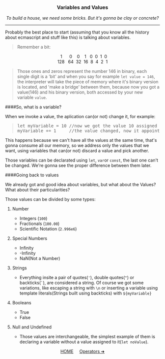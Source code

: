 ### <div align="center">Variables and Values</div>
<div align="center"><i>To build a house, we need some bricks. But it's gonna be clay or concrete?</i></div>
</div>

---

Probably the best place to start (assuming that you know all the history about ecmascript and stuff like this) is talking about variables.

>Remember a bit:
<div align="center">&nbsp;&nbsp;1&nbsp;&nbsp;&nbsp;&nbsp;&nbsp;&nbsp;0&nbsp;&nbsp;&nbsp;&nbsp;0&nbsp;&nbsp;&nbsp;&nbsp;1&nbsp;&nbsp;&nbsp;0&nbsp;&nbsp;0&nbsp;&nbsp;1&nbsp;&nbsp;0</div>
<div align="center">128&nbsp;&nbsp;&nbsp;64&nbsp;&nbsp;32&nbsp;&nbsp;16&nbsp;&nbsp;8&nbsp;&nbsp;4&nbsp;&nbsp;2&nbsp;&nbsp;1</div>

>Those ones and zeros represent the number 146 in binary, each single digit is a 'bit' and when you say for example `let value = 146`, the interpreter will take the piece of memory where it's binary version is located, and 'make a bridge' between them, because now you got a value(146) and his binary version, both accessed by your new variable `value`.

####So, what is a variable?

When we invoke a value, the aplication can(or not) change it, for example:
><pre>let myVariable = 10 //now we got the value 10 assigned to our variable<br>myVariable += 1     //the value changed, now it appoint to 11 instead of 10</pre>

This happens because we can't have all the values at the same time, that's gonna consume all our memory, so we address only the values that we want, using variables that can(or not) discard a value and pick another.

Those variables can be declarated using `let`, `var`or `const`, the last one can't be changed. We're gonna see the proper difference between them later.

####Going back to values

We already got and good idea about variables, but what about the Values? What about their particularities?

Those values can be divided by some types:
1. Number
    - Integers (`100`)
    - Fractionals (`100.00`)
    - Scientific Notation (`2.996e6`)
2. Special Numbers
    - Infinity
    - -Infinity
    - NaN(Not a Number)
3. Strings
     - Everything insite a pair of quotes(`'`), double quotes(`"`) or backticks(`` ` ``), are considered a string. Of course we got some variations, like escaping a string with `\n` or inserting a variable using template literals(Strings built using backticks) with `${myVariable}`
4. Booleans
    - True
    - False

5. Null and Undefined
    - Those values are interchangeable, the simplest example of them is declaring a variable without a value assigned to it(`let noValue`).



<p align="center"><a href="README.md">HOME</a>&nbsp;&nbsp;&nbsp;&nbsp;&nbsp;<a href="operators.md">Operators&nbsp;&#10140;</a></p>